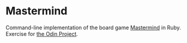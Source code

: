 # Mastermind

Command-line implementation of the board game 
[Mastermind](https://en.wikipedia.org/wiki/Mastermind_(board_game)) in Ruby. Exercise for
[the Odin Project](https://www.theodinproject.com/courses/ruby-programming/lessons/oop?ref=lnav).
